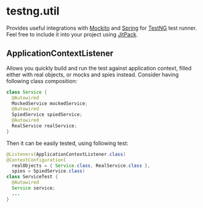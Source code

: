 # testng.util
Provides useful integrations with [Mockito](http://mockito.org/) and [Spring](https://spring.io/)
for [TestNG](http://testng.org/) test runner.
Feel free to include it into your project using [JitPack](https://jitpack.io/).

## ApplicationContextListener
Allows you quickly build and run the test against application context, filled either with real objects,
or mocks and spies instead.
Consider having following class composition:
```java
class Service {
  @Autowired
  MockedService mockedService;
  @Autowired
  SpiedService spiedService;
  @Autowired
  RealService realService;
}
```
Then it can be easily tested, using following test:
```java
@Listeners(ApplicationContextListener.class)
@ContextConfiguration(
  realObjects = { Service.class, RealService.class },
  spies = SpiedService.class)
class ServiceTest {
  @Autowired
  Service service;
  ...
}
```
